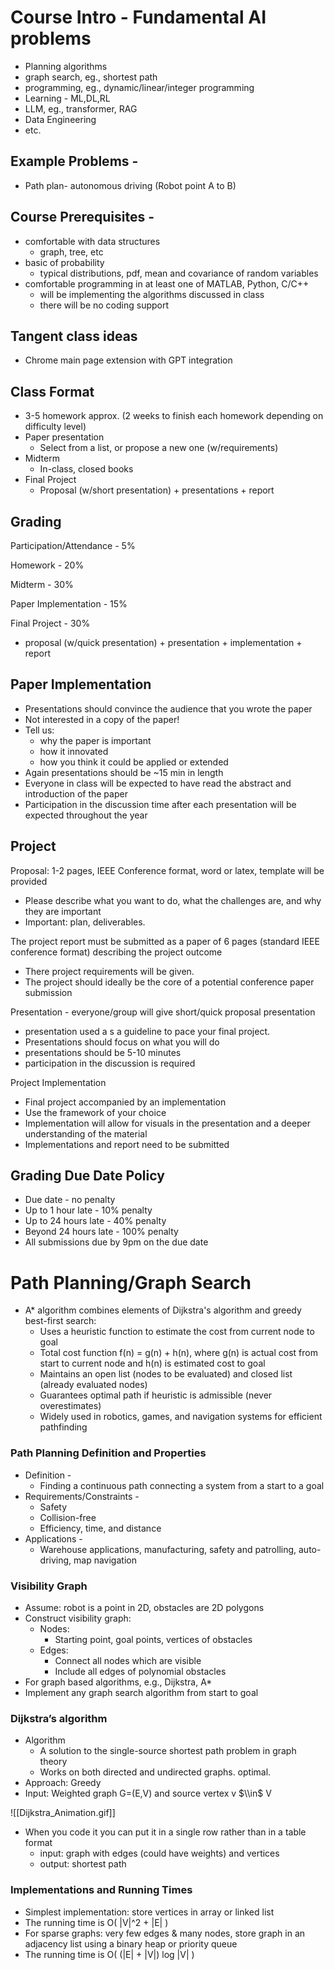 # Course Intro - Fundamental AI problems

- Planning algorithms
- graph search, eg., shortest path
- programming, eg., dynamic/linear/integer programming
- Learning - ML,DL,RL
- LLM, eg., transformer, RAG
- Data Engineering
- etc.

## Example Problems -

- Path plan- autonomous driving (Robot point A to B)

## Course Prerequisites -

- comfortable with data structures
    - graph, tree, etc
- basic of probability
    - typical distributions, pdf, mean and covariance of random variables
- comfortable programming in at least one of MATLAB, Python, C/C++
    - will be implementing the algorithms discussed in class
    - there will be no coding support

## Tangent class ideas

- Chrome main page extension with GPT integration

## Class Format

- 3-5 homework approx. (2 weeks to finish each homework depending on difficulty level)
- Paper presentation
    - Select from a list, or propose a new one (w/requirements)
- Midterm
    - In-class, closed books
- Final Project
    - Proposal (w/short presentation) + presentations + report

## Grading

Participation/Attendance - 5%

Homework - 20%

Midterm - 30%

Paper Implementation - 15%

Final Project - 30%

- proposal (w/quick presentation) + presentation + implementation + report

## Paper Implementation

- Presentations should convince the audience that you wrote the paper
- Not interested in a copy of the paper!
- Tell us:
    - why the paper is important
    - how it innovated
    - how you think it could be applied or extended
- Again presentations should be ~15 min in length
- Everyone in class will be expected to have read the abstract and introduction of the paper
- Participation in the discussion time after each presentation will be expected throughout the year

## Project

Proposal: 1-2 pages, IEEE Conference format, word or latex, template will be provided

- Please describe what you want to do, what the challenges are, and why they are important
- Important: plan, deliverables.

The project report must be submitted as a paper of 6 pages (standard IEEE conference format) describing the project outcome

- There project requirements will be given.
- The project should ideally be the core of a potential conference paper submission

Presentation - everyone/group will give short/quick proposal presentation

- presentation used a s a guideline to pace your final project.
- Presentations should focus on what you will do
- presentations should be 5-10 minutes
- participation in the discussion is required

Project Implementation

- Final project accompanied by an implementation
- Use the framework of your choice
- Implementation will allow for visuals in the presentation and a deeper understanding of the material
- Implementations and report need to be submitted

## Grading Due Date Policy

- Due date - no penalty
- Up to 1 hour late - 10% penalty
- Up to 24 hours late - 40% penalty
- Beyond 24 hours late - 100% penalty
- All submissions due by 9pm on the due date

# Path Planning/Graph Search

- A* algorithm combines elements of Dijkstra's algorithm and greedy best-first search:
    - Uses a heuristic function to estimate the cost from current node to goal
    - Total cost function f(n) = g(n) + h(n), where g(n) is actual cost from start to current node and h(n) is estimated cost to goal
    - Maintains an open list (nodes to be evaluated) and closed list (already evaluated nodes)
    - Guarantees optimal path if heuristic is admissible (never overestimates)
    - Widely used in robotics, games, and navigation systems for efficient pathfinding

### Path Planning Definition and Properties

- Definition -
    - Finding a continuous path connecting a system from a start to a goal
- Requirements/Constraints -
    - Safety
    - Collision-free
    - Efficiency, time, and distance
- Applications -
    - Warehouse applications, manufacturing, safety and patrolling, auto-driving, map navigation

### Visibility Graph

- Assume: robot is a point in 2D, obstacles are 2D polygons
- Construct visibility graph:
    - Nodes:
        - Starting point, goal points, vertices of obstacles
    - Edges:
        - Connect all nodes which are visible
        - Include all edges of polynomial obstacles
- For graph based algorithms, e.g., Dijkstra, A*
- Implement any graph search algorithm from start to goal

### Dijkstra’s algorithm

- Algorithm
    - A solution to the single-source shortest path problem in graph theory
    - Works on both directed and undirected graphs. optimal.
- Approach: Greedy
- Input: Weighted graph G=(E,V) and source vertex v $\\in$ V

![[Dijkstra_Animation.gif]]

- When you code it you can put it in a single row rather than in a table format
    - input: graph with edges (could have weights) and vertices
    - output: shortest path

### Implementations and Running Times

- Simplest implementation: store vertices in array or linked list
- The running time is O( |V|^2 + |E| )
- For sparse graphs: very few edges & many nodes, store graph in an adjacency list using a binary heap or priority queue
- The running time is O( (|E| + |V|) log |V| )